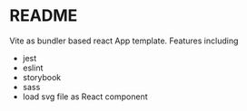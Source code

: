 # README


Vite as bundler based react App template. Features including

- jest 
- eslint
- storybook
- sass
- load svg file as React component